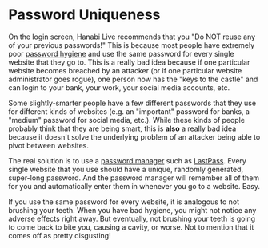 # Password Uniqueness

On the login screen, Hanabi Live recommends that you "Do NOT reuse any of your previous passwords!" This is because most people have extremely poor [password hygiene](https://marketingeq.com/password-hygiene/) and use the same password for every single website that they go to. This is a really bad idea because if one particular website becomes breached by an attacker (or if one particular website administrator goes rogue), one person now has the "keys to the castle" and can login to your bank, your work, your social media accounts, etc.

Some slightly-smarter people have a few different passwords that they use for different kinds of websites (e.g. an "important" password for banks, a "medium" password for social media, etc.). While these kinds of people probably think that they are being smart, this is **also** a really bad idea because it doesn't solve the underlying problem of an attacker being able to pivot between websites.

The real solution is to use a [password manager](https://www.pcmag.com/picks/the-best-password-managers) such as [LastPass](https://www.lastpass.com/). Every single website that you use should have a unique, randomly generated, super-long password. And the password manager will remember all of them for you and automatically enter them in whenever you go to a website. Easy.

If you use the same password for every website, it is analogous to not brushing your teeth. When you have bad hygiene, you might not notice any adverse effects right away. But eventually, not brushing your teeth is going to come back to bite you, causing a cavity, or worse. Not to mention that it comes off as pretty disgusting!

<br />

